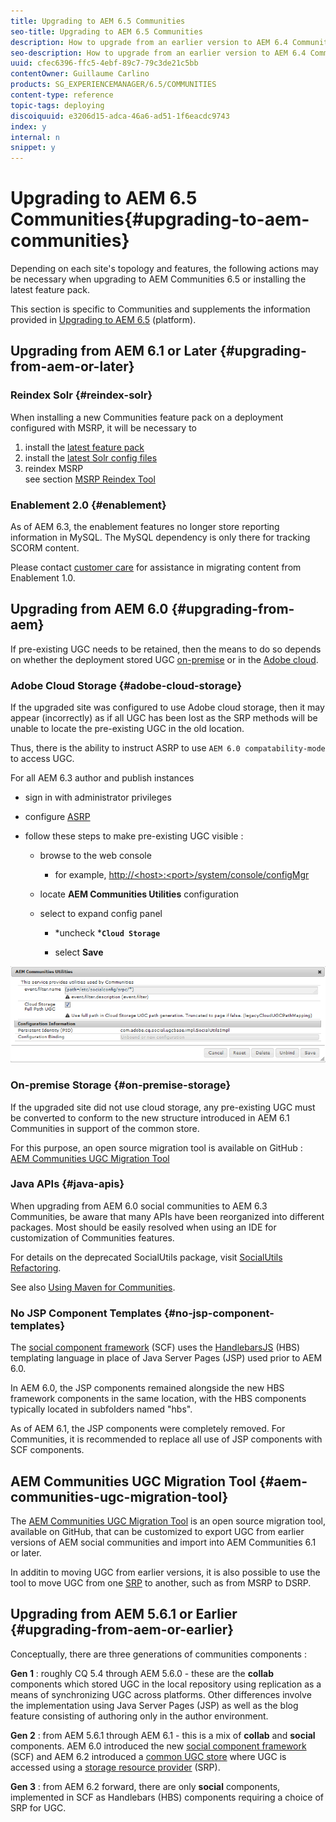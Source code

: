 ```yaml
---
title: Upgrading to AEM 6.5 Communities
seo-title: Upgrading to AEM 6.5 Communities
description: How to upgrade from an earlier version to AEM 6.4 Communities
seo-description: How to upgrade from an earlier version to AEM 6.4 Communities
uuid: cfec6396-ffc5-4ebf-89c7-79c3de21c5bb
contentOwner: Guillaume Carlino
products: SG_EXPERIENCEMANAGER/6.5/COMMUNITIES
content-type: reference
topic-tags: deploying
discoiquuid: e3206d15-adca-46a6-ad51-1f6eacdc9743
index: y
internal: n
snippet: y
---
```


# Upgrading to AEM 6.5 Communities{#upgrading-to-aem-communities}

Depending on each site's topology and features, the following actions may be necessary when upgrading to AEM Communities 6.5 or installing the latest feature pack.

This section is specific to Communities and supplements the information provided in [Upgrading to AEM 6.5](../../../6-5/sites/deploying/using/upgrade.md) (platform).

## Upgrading from AEM 6.1 or Later {#upgrading-from-aem-or-later}

### Reindex Solr {#reindex-solr}

When installing a new Communities feature pack on a deployment configured with MSRP, it will be necessary to

1. install the [latest feature pack](../../../6-5/communities/using/deploy-communities.md#latestfeaturepack)
1. install the [latest Solr config files](/6-5/communities/using/msrp.md#upgrading)
1. reindex MSRP  
   see section [MSRP Reindex Tool](/6-5/communities/using/msrp.md#msrp-reindex-tool)

### Enablement 2.0 {#enablement}

As of AEM 6.3, the enablement features no longer store reporting information in MySQL. The MySQL dependency is only there for tracking SCORM content.

Please contact [customer care](https://helpx.adobe.com/marketing-cloud/contact-support.html) for assistance in migrating content from Enablement 1.0.

## Upgrading from AEM 6.0 {#upgrading-from-aem}

If pre-existing UGC needs to be retained, then the means to do so depends on whether the deployment stored UGC [on-premise](#on-premise-storage) or in the [Adobe cloud](#adobe-cloud-storage).

### Adobe Cloud Storage {#adobe-cloud-storage}

If the upgraded site was configured to use Adobe cloud storage, then it may appear (incorrectly) as if all UGC has been lost as the SRP methods will be unable to locate the pre-existing UGC in the old location.

Thus, there is the ability to instruct ASRP to use `AEM 6.0 compatability-mode` to access UGC.

For all AEM 6.3 author and publish instances

* sign in with administrator privileges
* configure [ASRP](../../../6-5/communities/using/asrp.md)
* follow these steps to make pre-existing UGC visible :

    * browse to the web console

        * for example, [http://&lt;host&gt;:&lt;port&gt;/system/console/configMgr](http://localhost:4502/system/console/configMgr)

    * locate **AEM Communities Utilities** configuration
    * select to expand config panel

        * *uncheck ***`Cloud Storage`**
        
        * select **Save**

![](assets/chlimage_1-56.png) 

### On-premise Storage {#on-premise-storage}

If the upgraded site did not use cloud storage, any pre-existing UGC must be converted to conform to the new structure introduced in AEM 6.1 Communities in support of the common store.

For this purpose, an open source migration tool is available on GitHub :  
[AEM Communities UGC Migration Tool](https://github.com/Adobe-Marketing-Cloud/communities-ugc-migration)

### Java APIs {#java-apis}

When upgrading from AEM 6.0 social communities to AEM 6.3 Communities, be aware that many APIs have been reorganized into different packages. Most should be easily resolved when using an IDE for customization of Communities features.

For details on the deprecated SocialUtils package, visit [SocialUtils Refactoring](/6-5/communities/using/socialutils.md).

See also [Using Maven for Communities](/6-5/communities/using/maven.md).

### No JSP Component Templates {#no-jsp-component-templates}

The [social component framework](/6-5/communities/using/scf.md) (SCF) uses the [HandlebarsJS](http://www.handlebarsjs.com/) (HBS) templating language in place of Java Server Pages (JSP) used prior to AEM 6.0.

In AEM 6.0, the JSP components remained alongside the new HBS framework components in the same location, with the HBS components typically located in subfolders named "hbs".

As of AEM 6.1, the JSP components were completely removed. For Communities, it is recommended to replace all use of JSP components with SCF components.

## AEM Communities UGC Migration Tool {#aem-communities-ugc-migration-tool}

The [AEM Communities UGC Migration Tool](https://github.com/Adobe-Marketing-Cloud/communities-ugc-migration) is an open source migration tool, available on GitHub, that can be customized to export UGC from earlier versions of AEM social communities and import into AEM Communities 6.1 or later.

In additin to moving UGC from earlier versions, it is also possible to use the tool to move UGC from one [SRP](../../../6-5/communities/using/working-with-srp.md) to another, such as from MSRP to DSRP.

## Upgrading from AEM 5.6.1 or Earlier {#upgrading-from-aem-or-earlier}

Conceptually, there are three generations of communities components :

**Gen 1** : roughly CQ 5.4 through AEM 5.6.0 - these are the **collab** components which stored UGC in the local repository using replication as a means of synchronizing UGC across platforms. Other differences involve the implementation using Java Server Pages (JSP) as well as the blog feature consisting of authoring only in the author environment.

**Gen 2** : from AEM 5.6.1 through AEM 6.1 - this is a mix of **collab** and **social** components. AEM 6.0 introduced the new [social component framework](/6-5/communities/using/scf.md) (SCF) and AEM 6.2 introduced a [common UGC store](../../../6-5/communities/using/working-with-srp.md) where UGC is accessed using a [storage resource provider](/6-5/communities/using/srp.md) (SRP).

**Gen 3** : from AEM 6.2 forward, there are only **social** components, implemented in SCF as Handlebars (HBS) components requiring a choice of SRP for UGC.
